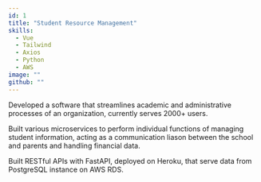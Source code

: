 ```yaml
---
id: 1
title: "Student Resource Management"
skills:
  - Vue
  - Tailwind
  - Axios
  - Python
  - AWS
image: ""
github: ""
---
```


Developed a software that streamlines academic and administrative processes of an organization, currently serves 2000+ users.

Built various microservices to perform individual functions of managing student information, acting as a communication liason between the school and parents and handling financial data.

Built RESTful APIs with FastAPI, deployed on Heroku, that serve data from PostgreSQL instance on AWS RDS.

